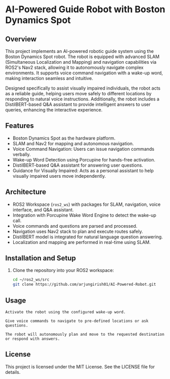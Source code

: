 # AI-Powered Guide Robot with Boston Dynamics Spot

## Overview
This project implements an AI-powered robotic guide system using the Boston Dynamics Spot robot. The robot is equipped with advanced SLAM (Simultaneous Localization and Mapping) and navigation capabilities via ROS2's Nav2 stack, allowing it to autonomously navigate complex environments. It supports voice command navigation with a wake-up word, making interaction seamless and intuitive.

Designed specifically to assist visually impaired individuals, the robot acts as a reliable guide, helping users move safely to different locations by responding to natural voice instructions. Additionally, the robot includes a DistilBERT-based Q&A assistant to provide intelligent answers to user queries, enhancing the interactive experience.

## Features
- Boston Dynamics Spot as the hardware platform.
- SLAM and Nav2 for mapping and autonomous navigation.
- Voice Command Navigation: Users can issue navigation commands verbally.
- Wake-up Word Detection using Porcupine for hands-free activation.
- DistilBERT-based Q&A assistant for answering user questions.
- Guidance for Visually Impaired: Acts as a personal assistant to help visually impaired users move independently.

## Architecture
- ROS2 Workspace (`ros2_ws`) with packages for SLAM, navigation, voice interface, and Q&A assistant.
- Integration with Porcupine Wake Word Engine to detect the wake-up call.
- Voice commands and questions are parsed and processed.
- Navigation uses Nav2 stack to plan and execute routes safely.
- DistilBERT model is integrated for natural language question answering.
- Localization and mapping are performed in real-time using SLAM.

## Installation and Setup
1. Clone the repository into your ROS2 workspace:

   ```bash
   cd ~/ros2_ws/src
   git clone https://github.com/arjungirish01/AI-Powered-Robot.git

## Usage

    Activate the robot using the configured wake-up word.

    Give voice commands to navigate to pre-defined locations or ask questions.

    The robot will autonomously plan and move to the requested destination or respond with answers.


## License

This project is licensed under the MIT License. See the LICENSE file for details.
